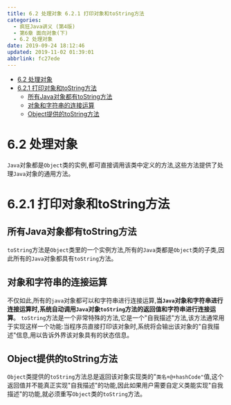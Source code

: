 ```yaml
---
title: 6.2 处理对象 6.2.1 打印对象和toString方法
categories: 
  - 疯狂Java讲义 (第4版)
  - 第6章 面向对象(下)
  - 6.2 处理对象
date: 2019-09-24 18:12:46
updated: 2019-11-02 01:39:01
abbrlink: fc27ede
---
```

- [6.2 处理对象](/ReadingNotes/fc27ede/#6-2-处理对象)
- [6.2.1 打印对象和toString方法](/ReadingNotes/fc27ede/#6-2-1-打印对象和toString方法)
    - [所有Java对象都有toString方法](/ReadingNotes/fc27ede/#所有Java对象都有toString方法)
    - [对象和字符串的连接运算](/ReadingNotes/fc27ede/#对象和字符串的连接运算)
    - [Object提供的toString方法](/ReadingNotes/fc27ede/#Object提供的toString方法)

<!--more-->
<script src="https://cdn.bootcss.com/jquery/3.4.0/jquery.slim.min.js"></script>
<script>$(document).ready(function () {$(".post-body > ul:nth-child(1)").hide();});</script>

<!--end-->
<!--SSTStart-->
# 6.2 处理对象 #
`Java`对象都是`Object`类的实例,都可直接调用该类中定义的方法,这些方法提供了处理`Java`对象的通用方法。
# 6.2.1 打印对象和toString方法 #
## 所有Java对象都有toString方法 ##
`toString`方法是`Object`类里的一个实例方法,所有的`Java`类都是`Object`类的子类,因此所有的`Java`对象都具有`toString`方法。
## 对象和字符串的连接运算 ##
不仅如此,所有的`java`对象都可以和字符串进行连接运算,**当`Java`对象和字符串进行连接运算时,系统自动调用`Java`对象`toString`方法的返回值和字符串进行连接运算**。
`toString`方法是一个非常特殊的方法,它是一个"自我描述"方法,该方法通常用于实现这样一个功能:当程序员直接打印该对象时,系统将会输出该对象的"自我描述"信息,用以告诉外界该对象具有的状态信息。
## Object提供的toString方法 ##
`Object`类提供的`toString`方法总是返回该对象实现类的"`类名+@+hashCode"`值,这个返回值并不能真正实现"自我描述"的功能,因此如果用户需要自定义类能实现"自我描述"的功能,就必须重写`Object`类的`toString`方法。
<!--SSTStop-->

